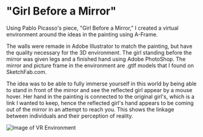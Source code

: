 # "Girl Before a Mirror"
Using Pablo Picasso's piece, "Girl Before a Mirror," I created a virtual environment around the ideas in the painting using A-Frame. 

The walls were remade in Adobe Illustrator to match the painting, but have the quality necessary for the 3D environment. The 
girl standing before the mirror was given legs and a finished hand using Adobe PhotoShop. The mirror and picture frame in the 
environment are .gtlf models that I found on SketchFab.com. 

The idea was to be able to fully immerse yourself in this world by being able to stand in front of the mirror and see the reflected
girl appear by a mouse hover. Her hand in the painting is connected to the original girl's, which is a link I wanted to keep, hence 
the reflected girl's hand appears to be coming out of the mirror in an attempt to reach you. This shows the linkage between 
individuals and their perception of reality. 

![Image of VR Environment](https://raw.githubusercontent.com/ToriKraj/GirlBeforeAMirror/master/ReadMePicture.PNG)
